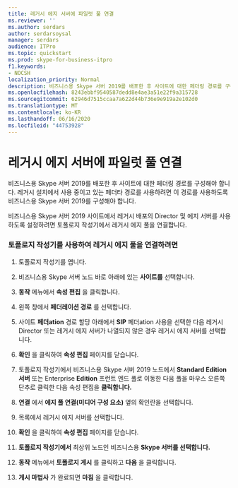 ```yaml
---
title: 레거시 에지 서버에 파일럿 풀 연결
ms.reviewer: ''
ms.author: serdars
author: serdarsoysal
manager: serdars
audience: ITPro
ms.topic: quickstart
ms.prod: skype-for-business-itpro
f1.keywords:
- NOCSH
localization_priority: Normal
description: 비즈니스용 Skype 서버 2019를 배포한 후 사이트에 대한 페더링 경로를 구성해야 합니다. 레거시 설치에서 사용 중이고 있는 페더타 경로를 사용하려면 이 경로를 사용하도록 비즈니스용 Skype 서버 2019를 구성해야 합니다.
ms.openlocfilehash: 8243ebbf9540587dedd8e4ae3a51e22f9a315728
ms.sourcegitcommit: 62946d7515ccaa7a622d44b736e9e919a2e102d0
ms.translationtype: MT
ms.contentlocale: ko-KR
ms.lasthandoff: 06/16/2020
ms.locfileid: "44753928"
---
```

# <a name="connect-pilot-pool-to-legacy-edge-servers"></a>레거시 에지 서버에 파일럿 풀 연결

비즈니스용 Skype 서버 2019를 배포한 후 사이트에 대한 페더링 경로를 구성해야 합니다. 레거시 설치에서 사용 중이고 있는 페더타 경로를 사용하려면 이 경로를 사용하도록 비즈니스용 Skype 서버 2019를 구성해야 합니다. 
  
비즈니스용 Skype 서버 2019 사이트에서 레거시 배포의 Director 및 에지 서버를 사용하도록 설정하려면 토폴로지 작성기에서 레거시 에지 풀을 연결합니다.
  
### <a name="to-associate-the-legacy-edge-pool-by-using-topology-builder"></a>토폴로지 작성기를 사용하여 레거시 에지 풀을 연결하려면

1. 토폴로지 작성기를 엽니다. 
    
2. 비즈니스용 Skype 서버 노드 바로 아래에 있는 **사이트를** 선택합니다. 
    
3. **동작** 메뉴에서 **속성 편집** 을 클릭합니다.
    
4. 왼쪽 창에서 **페더레이션 경로** 를 선택합니다.
    
5. 사이트 **페더ation** 경로 할당 아래에서 **SIP** 페더ation 사용을 선택한 다음 레거시 Director 또는 레거시 에지 서버가 나열되지 않은 경우 레거시 에지 서버를 선택합니다.
  
6. **확인** 을 클릭하여 **속성 편집** 페이지를 닫습니다. 
    
7. 토폴로지 작성기에서 비즈니스용 Skype 서버 2019 노드에서 **Standard Edition 서버** 또는 Enterprise **Edition** 프런트 엔드 풀로 이동한 다음 풀을 마우스 오른쪽 단추로 클릭한 다음 속성 편집을 **클릭합니다.**
    
8. **연결** 에서 **에지 풀 연결(미디어 구성 요소)** 옆의 확인란을 선택합니다. 
    
9. 목록에서 레거시 에지 서버를 선택합니다. 
  
10. **확인** 을 클릭하여 **속성 편집** 페이지를 닫습니다. 
    
11. **토폴로지 작성기에서** 최상위 노드인 비즈니스용 **Skype 서버를 선택합니다.**
    
12. **동작** 메뉴에서 **토폴로지 게시** 를 클릭하고 **다음** 을 클릭합니다.
    
13. **게시 마법사** 가 완료되면 **마침** 을 클릭합니다.
    

